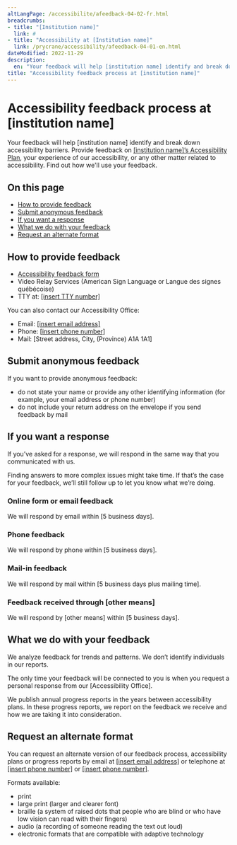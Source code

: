 ```yaml
---
altLangPage: /accessibilite/afeedback-04-02-fr.html
breadcrumbs:
- title: "[Institution name]"
  link: #
- title: "Accessibility at [Institution name]"
  link: /prycrane/accessibility/afeedback-04-01-en.html  
dateModified: 2022-11-29
description: 
  en: "Your feedback will help [institution name] identify and break down accessibility barriers."
title: "Accessibility feedback process at [institution name]"
---
```

<h1 property="name" id="wb-cont" dir="ltr">Accessibility feedback process at [institution name]</h1>
<p>Your feedback will help [institution name] identify and break down accessibility barriers. Provide feedback on <a href="afeedback-04-05-en.html">[institution name]’s Accessibility Plan</a>, your experience of our accessibility, or any other matter related to accessibility. Find out how we'll use your feedback.</p>
<h2>On this page</h2>
<ul>
  <li><a href="#how">How to provide feedback</a></li>
  <li><a href="#submit">Submit anonymous feedback</a></li>
  <li><a href="#response">If you want a response</a></li>
  <li><a href="#what">What we do with your feedback</a></li>
  <li><a href="#alternate">Request an alternate format</a></li>
</ul>
<h2 id="how">How to provide feedback</h2>
<ul class="mrgn-tp-lg">
  <li><a href="afeedback-04-03-en.html">Accessibility feedback form</a></li>
  <li>Video Relay Services (American Sign Language or Langue des signes québécoise)</li>
  <li>TTY at: <a href="tel:[insert TTY number]">[insert TTY number]</a></li>
</ul>
<p>You can also contact our Accessibility Office:</p>
<ul>
  <li>Email: <a href="maito:[insert email address]">[insert email address]</a></li>
  <li>Phone: <a href="tel:[insert phone number]">[insert phone number]</a></li>
  <li>Mail: [Street address, City, (Province) A1A 1A1]</li>
</ul>
<h2 id="submit">Submit anonymous feedback</h2>
<p>If you want to provide anonymous feedback:</p>
<ul>
  <li>do not state your name or provide any other identifying information (for example, your email address or phone number)</li>
  <li>do not include your return address on the envelope if you send feedback by mail</li>
</ul>
<h2 id="response">If you want a response</h2>
<p>If you’ve asked for a response, we will respond in the same way that you communicated with us.</p>
<p>Finding answers to more complex issues might take time. If that’s the case for your feedback, we’ll still follow up to let you know what we’re doing.</p>
<h3>Online form or email feedback</h3>
<p>We will respond by email within [5 business days].</p>
<h3>Phone feedback</h3>
<p>We will respond by phone within [5 business days].</p>
<h3>Mail-in feedback</h3>
<p>We will respond by mail within [5 business days plus mailing time].</p>
<h3>Feedback received through [other means]</h3>
<p>We will respond by [other means] within [5 business days].</p>
<h2 id="what">What we do with your feedback</h2>
<p>We analyze feedback for trends and patterns. We don’t identify individuals in our reports.</p>
<p>The only time your feedback will be connected to you is when you request a personal response from our [Accessibility Office].</p>
<p>We publish annual progress reports in the years between accessibility plans. In these progress reports, we report on the feedback 
  we receive and how we are taking it into consideration.</p>
<h2 id="alternate">Request an alternate format</h2>
<p>You can request an alternate version of our feedback process, accessibility plans or progress reports by email at <a href="mailto:[insert email address]">[insert email address]</a> or telephone at <a href="tel:[insert phone number]">[insert phone number]</a> or <a href="tel:[insert phone number]">[insert phone number]</a>.</p>
<p>Formats available:</p>
<ul>
  <li>print</li>
  <li>large print (larger and clearer font)</li>
  <li>braille (a system of raised dots that people who are blind or who have low vision can read with their fingers)</li>
  <li>audio (a recording of someone reading the text out loud)</li>
  <li>electronic formats that are compatible with adaptive technology</li>
</ul>

